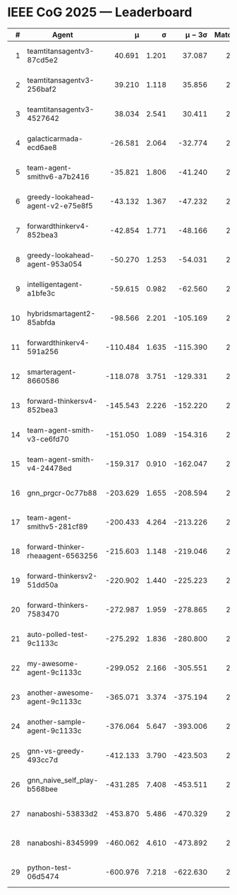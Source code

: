 # IEEE CoG 2025 — Leaderboard

| # | Agent | μ | σ | μ − 3σ | Matches | Updated |
|---:|---|---:|---:|---:|---:|---|
| 1 | teamtitansagentv3-87cd5e2 | 40.691 | 1.201 | 37.087 | 2492 | 2025-08-18 08:37 |
| 2 | teamtitansagentv3-256baf2 | 39.210 | 1.118 | 35.856 | 2772 | 2025-08-18 08:37 |
| 3 | teamtitansagentv3-4527642 | 38.034 | 2.541 | 30.411 | 2840 | 2025-08-18 08:37 |
| 4 | galacticarmada-ecd6ae8 | -26.581 | 2.064 | -32.774 | 2880 | 2025-08-18 08:37 |
| 5 | team-agent-smithv6-a7b2416 | -35.821 | 1.806 | -41.240 | 2600 | 2025-08-18 08:37 |
| 6 | greedy-lookahead-agent-v2-e75e8f5 | -43.132 | 1.367 | -47.232 | 2616 | 2025-08-18 08:37 |
| 7 | forwardthinkerv4-852bea3 | -42.854 | 1.771 | -48.166 | 2080 | 2025-08-18 08:37 |
| 8 | greedy-lookahead-agent-953a054 | -50.270 | 1.253 | -54.031 | 2616 | 2025-08-18 08:37 |
| 9 | intelligentagent-a1bfe3c | -59.615 | 0.982 | -62.560 | 2168 | 2025-08-18 08:37 |
| 10 | hybridsmartagent2-85abfda | -98.566 | 2.201 | -105.169 | 2545 | 2025-08-18 08:37 |
| 11 | forwardthinkerv4-591a256 | -110.484 | 1.635 | -115.390 | 2449 | 2025-08-18 08:37 |
| 12 | smarteragent-8660586 | -118.078 | 3.751 | -129.331 | 2452 | 2025-08-18 08:37 |
| 13 | forward-thinkersv4-852bea3 | -145.543 | 2.226 | -152.220 | 2078 | 2025-08-18 08:37 |
| 14 | team-agent-smith-v3-ce6fd70 | -151.050 | 1.089 | -154.316 | 2976 | 2025-08-18 08:37 |
| 15 | team-agent-smith-v4-24478ed | -159.317 | 0.910 | -162.047 | 2816 | 2025-08-18 08:37 |
| 16 | gnn_prgcr-0c77b88 | -203.629 | 1.655 | -208.594 | 2670 | 2025-08-18 08:37 |
| 17 | team-agent-smithv5-281cf89 | -200.433 | 4.264 | -213.226 | 2620 | 2025-08-18 08:37 |
| 18 | forward-thinker-rheaagent-6563256 | -215.603 | 1.148 | -219.046 | 2524 | 2025-08-18 08:37 |
| 19 | forward-thinkersv2-51dd50a | -220.902 | 1.440 | -225.223 | 2624 | 2025-08-18 08:37 |
| 20 | forward-thinkers-7583470 | -272.987 | 1.959 | -278.865 | 2320 | 2025-08-18 08:37 |
| 21 | auto-polled-test-9c1133c | -275.292 | 1.836 | -280.800 | 2240 | 2025-08-18 08:37 |
| 22 | my-awesome-agent-9c1133c | -299.052 | 2.166 | -305.551 | 2940 | 2025-08-18 08:37 |
| 23 | another-awesome-agent-9c1133c | -365.071 | 3.374 | -375.194 | 2820 | 2025-08-18 08:37 |
| 24 | another-sample-agent-9c1133c | -376.064 | 5.647 | -393.006 | 2440 | 2025-08-18 08:37 |
| 25 | gnn-vs-greedy-493cc7d | -412.133 | 3.790 | -423.503 | 2140 | 2025-08-18 08:37 |
| 26 | gnn_naive_self_play-b568bee | -431.285 | 7.408 | -453.511 | 2280 | 2025-08-18 08:37 |
| 27 | nanaboshi-53833d2 | -453.870 | 5.486 | -470.329 | 2280 | 2025-08-18 08:37 |
| 28 | nanaboshi-8345999 | -460.062 | 4.610 | -473.892 | 2400 | 2025-08-18 08:37 |
| 29 | python-test-06d5474 | -600.976 | 7.218 | -622.630 | 2190 | 2025-08-18 08:37 |
